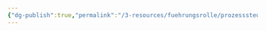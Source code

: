 ```yaml
---
{"dg-publish":true,"permalink":"/3-resources/fuehrungsrolle/prozesssteuerung/kanban/visualisierung/","created":"2024-04-10T15:23:41.504+02:00","updated":"2024-04-14T16:08:59.233+02:00"}
---
```


